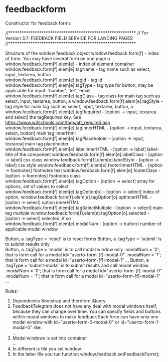 # feedbackform
Constructor for feedback forms

//**********************************************************
// For Version 3.7: FEEDBACK FIELD SERVICE FOR LANDING PAGES
//**********************************************************


Structure of the window feedback object
window.feedback.form[f]			-	index of form. You may have several form on one page u
window.feedback.form[f].elem[e]			-	index of element container
window.feedback.form[f].elem[e].tagName					-	tag name such as select, input, textarea, button	
window.feedback.form[f].elem[e].tagId						-	tag id
window.feedback.form[f].elem[e].tagType						-	tag type for button, may be applicable for input: 'number', 'tel', 'email'
window.feedback.form[f].elem[e].tagClass					-	tag class for main tag such as select, input, textarea, button, a
window.feedback.form[f].elem[e].tagStyle					-	tag style for main tag such as select, input, textarea, button, a			
window.feedback.form[f].elem[e].tagRequired					-	[option -> input, textarea and select] the tagRequired key. See https://www.w3schools.com/tags/att_required.asp
window.feedback.form[f].elem[e].tagInnerHTML				-	[option -> input, textarea, select, button] main tag innerHtml
window.feedback.form[f].elem[e].tagPlaceholder				-	[option -> input, textarea] main tag placeholder
window.feedback.form[f].elem[e].labelInnerHTML				-	[option -> label] label-title of the component
window.feedback.form[f].elem[e].labelClass					-	[option -> label] css class
window.feedback.form[f].elem[e].labelStyle					-	[option -> label] css style
window.feedback.form[f].elem[e].footerInnerHTML				-	[option -> footnotes] footnotes text
window.feedback.form[f].elem[e].footerClass					-	[option -> footnotes] footnotes class			
window.feedback.form[f].elem[e].tagOption					-	[option -> select] array for options, set of values to select
window.feedback.form[f].elem[e].tagOption[o]				-	[option -> select] index of option, 
window.feedback.form[f].elem[e].tagOption[o].optInnerHTML	-	[option -> select] option innerHTML
window.feedback.form[f].elem[e].tagSelectMultiple			-	[option -> select] main tag multiple
window.feedback.form[f].elem[e].tagOption[o].selected		-	[option -> select] selected, if so
window.feedback.form[f].elem[e].modalNum					-	[option -> button] number of applicable modal window

Button, a .tagType = 'reset'			is to reset forms
Button, a .tagType = 'submit'		is to submit results only						
Button, a .tagType = 'modal'			is to call modal window only
			.modalNum = '0'; that is form call for a modal id="userto-form-[f]-modal-0"
			.modalNum = '1'; that is form call for a modal id="userto-form-[f]-modal-1"
			...
Button, a .tagType = 'submit-modal'	is to submit results and call modal window
			.modalNum = '0'; that is form call for a modal id="userto-form-[f]-modal-0"
			.modalNum = '1'; that is form call for a modal id="userto-form-[f]-modal-1"
			...			


Rules:
1.	Dependecies Bootstrap and therefore jQuery
2.	FeedbackTelegram does not have any deal with modal windows itself, because they can change over time.
	You can specify fields and buttons within modal windows to make feedback
	Each form can have only one modal window with id="userto-form-0-modal-0" or id="userto-form-1-modal-0" like:
	<!-- The Modal -->
	<div class="modal fade" id="userto-form-0-modal-0">
	...
3. Modal windows is set into container
	<div id="modalContainer">
		<style>
			.modal-backdrop	{display:none; visibility:hidden; position:relative;}
			.modal{background-image: url("http://userto.com/img/BlackTransparentBackground.png");z-index:1100;}
		</style>
		<!-- The Modal -->
		<div class="modal fade" id="userto-form-0-modal-0">
		...
	</div>
4. In different js file you set window.
5. In the latter file you run function	window.feedback.setFeedbackForm();
